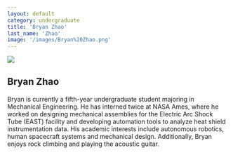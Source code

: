 ```yaml
---
layout: default
category: undergraduate
title: 'Bryan Zhao'
last_name: 'Zhao'
image: '/images/Bryan%20Zhao.png'
---
```


<img src="{{ page.image }}">

<h2 class="team-title">Bryan Zhao</h2>
<h4 class="team-position"></h4>
<p>Bryan is currently a fifth-year undergraduate student majoring in Mechanical Engineering. He has interned twice at NASA Ames, where he worked on designing mechanical assemblies for the Electric Arc Shock Tube (EAST) facility and developing automation tools to analyze heat shield instrumentation data. His academic interests include autonomous robotics, human spacecraft systems and mechanical design. Additionally, Bryan enjoys rock climbing and playing the acoustic guitar.</p>
<ul class="team-member-other-info"></ul>
